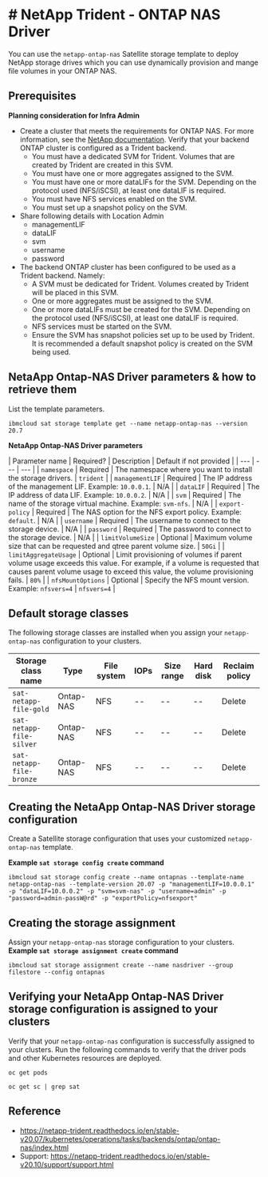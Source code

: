 # # NetApp Trident - ONTAP NAS Driver

You can use the `netapp-ontap-nas` Satellite storage template to deploy NetApp storage drives which you can use dynamically provision and mange file volumes in your ONTAP NAS.

## Prerequisites

**Planning consideration for Infra Admin**
* Create a cluster that meets the requirements for ONTAP NAS. For more information, see the [NetApp documentation](https://netapp-trident.readthedocs.io/en/stable-v20.07/support/requirements.html). Verify that your backend ONTAP cluster is configured as a Trident backend.
   * You must have a dedicated SVM for Trident. Volumes that are created by Trident are created in this SVM.
   * You must have one or more aggregates assigned to the SVM.
   * You must have one or more dataLIFs for the SVM. Depending on the protocol used (NFS/iSCSI), at least one dataLIF is required.
   * You must have NFS services enabled on the SVM.
   * You must set up a snapshot policy on the SVM.
* Share following details with Location Admin
   - managementLIF
   - dataLIF
   - svm
   - username
   - password
* The backend ONTAP cluster has been configured to be used as a Trident backend. Namely:
   * A SVM must be dedicated for Trident. Volumes created by Trident will be placed in this SVM.
   * One or more aggregates must be assigned to the SVM.
   * One or more dataLIFs must be created for the SVM. Depending on the protocol used (NFS/iSCSI), at least one dataLIF is required.
   * NFS services must be started on the SVM.
   * Ensure the SVM has snapshot policies set up to be used by Trident. It is recommended a default snapshot policy is created on the SVM being used.

## NetaApp Ontap-NAS Driver parameters & how to retrieve them

List the template parameters.
```
ibmcloud sat storage template get --name netapp-ontap-nas --version 20.7
```

**NetaApp Ontap-NAS Driver parameters**

| Parameter name | Required? | Description | Default if not provided |
| --- | --- | --- | 
| `namespace` | Required | The namespace where you want to install the storage drivers. | `trident` |
| `managementLIF` | Required | The IP address of the management LIF. Example: `10.0.0.1`. | N/A |
| `dataLIF` | Required | The IP address of data LIF. Example: `10.0.0.2`. | N/A | 
| `svm` | Required | The name of the storage virtual machine. Example: `svm-nfs`. | N/A | 
| `export-policy` | Required | The NAS option for the NFS export policy. Example: `default`. | N/A |
| `username` | Required | The username to connect to the storage device. | N/A |
| `password` | Required | The password to connect to the storage device. | N/A |
| `limitVolumeSize` | Optional | Maximum volume size that can be requested and qtree parent volume size. | `50Gi` |
| `limitAggregateUsage` | Optional | Limit provisioning of volumes if parent volume usage exceeds this value. For example, if a volume is requested that causes parent volume usage to exceed this value, the volume provisioning fails.  | `80%` |
| `nfsMountOptions` | Optional | Specify the NFS mount version. Example: `nfsvers=4` | `nfsvers=4` |


## Default storage classes

The following storage classes are installed when you assign your `netapp-ontap-nas` configuration to your clusters.

| Storage class name | Type | File system | IOPs | Size range | Hard disk | Reclaim policy |
| --- | --- | --- | --- | --- | --- | --- |
| `sat-netapp-file-gold` | Ontap-NAS | NFS | -- | -- | -- | Delete |
| `sat-netapp-file-silver` | Ontap-NAS | NFS | -- | -- | -- | Delete |
| `sat-netapp-file-bronze` | Ontap-NAS | NFS | -- | -- | -- | Delete | 


## Creating the NetaApp Ontap-NAS Driver storage configuration

Create a Satellite storage configuration that uses your customized `netapp-ontap-nas` template.

**Example `sat storage config create` command**

```
ibmcloud sat storage config create --name ontapnas --template-name netapp-ontap-nas --template-version 20.07 -p "managementLIF=10.0.0.1" -p "dataLIF=10.0.0.2" -p "svm=svm-nas" -p "username=admin" -p "password=admin-passW@rd" -p "exportPolicy=nfsexport"
```

## Creating the storage assignment
Assign your `netapp-ontap-nas` storage configuration to your clusters.
**Example `sat storage assignment create` command**

```
ibmcloud sat storage assignment create --name nasdriver --group filestore --config ontapnas
```

## Verifying your NetaApp Ontap-NAS Driver storage configuration is assigned to your clusters

Verify that your `netapp-ontap-nas` configuration is successfully assigned to your clusters. Run the following commands to verify that the driver pods and other Kubernetes resources are deployed.

```
oc get pods 
```

```
oc get sc | grep sat
```


## Reference

- https://netapp-trident.readthedocs.io/en/stable-v20.07/kubernetes/operations/tasks/backends/ontap/ontap-nas/index.html
- Support: https://netapp-trident.readthedocs.io/en/stable-v20.10/support/support.html
